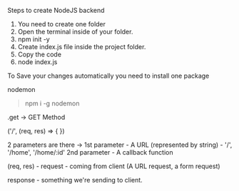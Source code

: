 Steps to create NodeJS backend

1. You need to create one folder
2. Open the terminal inside of your folder.
3. npm init -y
4. Create index.js file inside the project folder.
5. Copy the code
6. node index.js

To Save your changes automatically you need to install one package

nodemon

> npm i -g nodemon

.get -> GET Method

('/', (req, res) => {
})

2 parameters are there -> 1st parameter - A URL (represented by string) - '/', '/home', '/home/:id'
2nd parameter - A callback function

(req, res) - request - coming from client (A URL request, a form request)

response - something we're sending to client.


